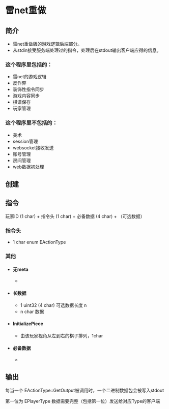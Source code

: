 # 雷net重做

## 简介
- 雷net重做版的游戏逻辑后端部分。
- 从stdin接受服务端处理过的指令，处理后在stdout输出客户端应得的信息。

### 这个程序里包括的：
- 雷net的游戏逻辑
- 反作弊
- 装饰性指令同步
- 游戏内容同步
- 棋谱保存
- 玩家管理

### 这个程序里不包括的：
- 美术
- session管理
- websocket接收发送
- 账号管理
- 房间管理
- web数据初处理

## 创建


## 指令

玩家ID (1 char) + 指令头 (1 char) + 必备数据 (4 char) + （可选数据）

### 指令头

- 1 char
enum EActionType

### 其他

- #### 无meta
  - 
- #### 长数据
  - 1 uint32 (4 char) 可选数据长度 n
  - n char 数据

- #### InitializePiece
  - 由该玩家视角从左到右的棋子排列，1char

- #### 必备数据
  - 

## 输出

每当一个 EActionType::GetOutput被调用时，一个二进制数据包会被写入stdout

第一位为 EPlayerType
数据需要完整（包括第一位）发送给对应Type的客户端